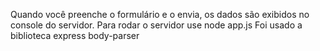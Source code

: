 Quando você preenche o formulário e o envia, os dados são exibidos no console do servidor.
Para rodar o servidor use node app.js
Foi usado a biblioteca express body-parser 
